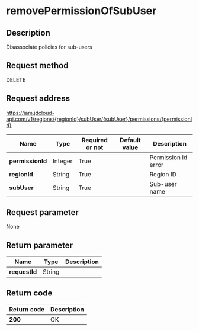 # removePermissionOfSubUser


## Description
Disassociate policies for sub-users

## Request method
DELETE

## Request address
https://iam.jdcloud-api.com/v1/regions/{regionId}/subUser/{subUser}/permissions/{permissionId}

|Name|Type|Required or not|Default value|Description|
|---|---|---|---|---|
|**permissionId**|Integer|True||Permission id error|
|**regionId**|String|True||Region ID|
|**subUser**|String|True||Sub-user name|

## Request parameter
None


## Return parameter
|Name|Type|Description|
|---|---|---|
|**requestId**|String||



## Return code
|Return code|Description|
|---|---|
|**200**|OK|
